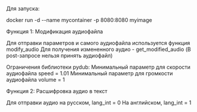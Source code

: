 Для запуска:

docker run -d --name mycontainer -p 8080:8080 myimage


Функция 1: Модификация аудиофайла

Для отправки параметров и самого аудиофайла  используется функция modify_audio
Для получения измененного аудио - get_modified_audio
(В post-запросе нельзя принять аудиофайл)

Ограничения библиотеки pydub:
Минимальный параметр для скорости аудиофайла speed = 1.01 
Минимальный параметр для громкости аудиофайла volume = 1


Функция 2: Расшифровка аудио в текст

Для отправки аудио на русском, lang_int = 0
На английском, lang_int = 1
